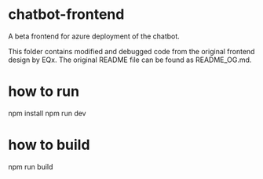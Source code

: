 # chatbot-frontend
A beta frontend for azure deployment of the chatbot.

This folder contains modified and debugged code from the original frontend design by EQx.
The original README file can be found as README_OG.md.

# how to run
npm install
npm run dev

# how to build
npm run build
